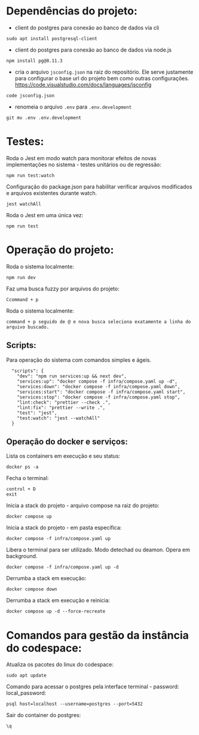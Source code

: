 # Dependências do projeto:

- client do postgres para conexão ao banco de dados via cli

```
sudo apt install postgresql-client
```

- client do postgres para conexão ao banco de dados via node.js

```
npm install pg@8.11.3
```

- cria o arquivo `jsconfig.json` na raiz do repositório. Ele serve justamente para configurar o base url do projeto bem como outras configurações. https://code.visualstudio.com/docs/languages/jsconfig

```
code jsconfig.json
```

- renomeia o arquivo `.env` para `.env.development`

```
git mv .env .env.development
```

# Testes:

Roda o Jest em modo watch para monitorar efeitos de novas implementações no sistema - testes unitários ou de regressão:

```
npm run test:watch
```

Configuração do package.json para habilitar verificar arquivos modificados e arquivos existentes durante watch.

```
jest watchAll
```

Roda o Jest em uma única vez:

```
npm run test
```

# Operação do projeto:

Roda o sistema localmente:

```
npm run dev
```

Faz uma busca fuzzy por arquivos do projeto:

```
Ccommand + p
```

Roda o sistema localmente:

```
command + p seguido de @ e nova busca seleciona exatamente a linha do arquivo buscado.
```

## Scripts:

Para operação do sistema com comandos simples e ágeis.

```
  "scripts": {
    "dev": "npm run services:up && next dev",
    "services:up": "docker compose -f infra/compose.yaml up -d",
    "services:down": "docker compose -f infra/compose.yaml down",
    "services:start": "docker compose -f infra/compose.yaml start",
    "services:stop": "docker compose -f infra/compose.yaml stop",
    "lint:check": "prettier --check .",
    "lint:fix": "prettier --write .",
    "test": "jest",
    "test:watch": "jest --watchAll"
  }
```

## Operação do docker e serviços:

Lista os containers em execução e seu status:

```
docker ps -a
```

Fecha o terminal:

```
control + D
exit
```

Inicia a stack do projeto - arquivo compose na raiz do projeto:

```
docker compose up
```

Inicia a stack do projeto - em pasta específica:

```
docker compose -f infra/compose.yaml up
```

Libera o terminal para ser utilizado. Modo detechad ou deamon. Opera em background.

```
docker compose -f infra/compose.yaml up -d
```

Derrumba a stack em execução:

```
docker compose down
```

Derrumba a stack em execução e reinicia:

```
docker compose up -d --force-recreate
```

# Comandos para gestão da instância do codespace:

Atualiza os pacotes do linux do codespace:

```
sudo apt update
```

Comando para acessar o postgres pela interface terminal - password: local_password:

```
psql host=localhost --username=postgres --port=5432
```

Sair do container do postgres:

```
\q
```
